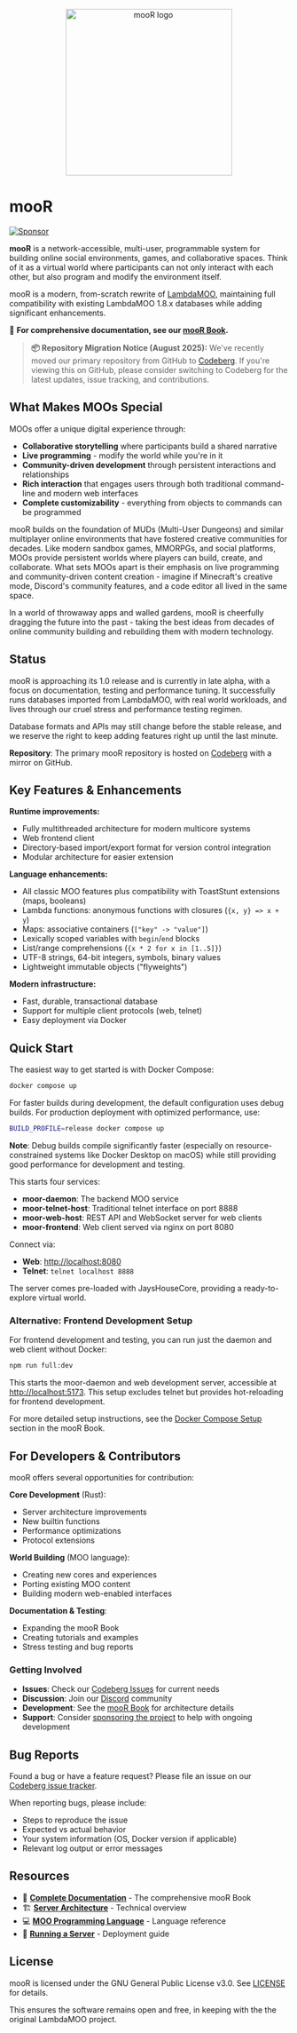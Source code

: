 <p align="center"><img src="./doc/porcupine-building.jpg" alt="mooR logo" width="300"/></p>

# mooR

[![Sponsor](https://img.shields.io/badge/Sponsor-%E2%9D%A4-pink)](https://github.com/sponsors/rdaum)

**mooR** is a network-accessible, multi-user, programmable system for building online social
environments, games, and collaborative spaces. Think of it as a virtual world where participants can
not only interact with each other, but also program and modify the environment itself.

mooR is a modern, from-scratch rewrite of [LambdaMOO](https://en.wikipedia.org/wiki/MOO),
maintaining full compatibility with existing LambdaMOO 1.8.x databases while adding significant
enhancements.

📖 **For comprehensive documentation, see our [mooR Book](https://rdaum.github.io/moor/).**

> **📦 Repository Migration Notice (August 2025):** We've recently moved our primary repository from
> GitHub to [Codeberg](https://codeberg.org/timbran/moor). If you're viewing this on GitHub, please
> consider switching to Codeberg for the latest updates, issue tracking, and contributions.

## What Makes MOOs Special

MOOs offer a unique digital experience through:

- **Collaborative storytelling** where participants build a shared narrative
- **Live programming** - modify the world while you're in it
- **Community-driven development** through persistent interactions and relationships
- **Rich interaction** that engages users through both traditional command-line and modern web
  interfaces
- **Complete customizability** - everything from objects to commands can be programmed

mooR builds on the foundation of MUDs (Multi-User Dungeons) and similar multiplayer online
environments that have fostered creative communities for decades. Like modern sandbox games,
MMORPGs, and social platforms, MOOs provide persistent worlds where players can build, create, and
collaborate. What sets MOOs apart is their emphasis on live programming and community-driven content
creation - imagine if Minecraft's creative mode, Discord's community features, and a code editor all
lived in the same space.

In a world of throwaway apps and walled gardens, mooR is cheerfully dragging the future into the
past - taking the best ideas from decades of online community building and rebuilding them with
modern technology.

## Status

mooR is approaching its 1.0 release and is currently in late alpha, with a focus on documentation,
testing and performance tuning. It successfully runs databases imported from LambdaMOO, with real
world workloads, and lives through our cruel stress and performance testing regimen.

Database formats and APIs may still change before the stable release, and we reserve the right to
keep adding features right up until the last minute.

**Repository**: The primary mooR repository is hosted on
[Codeberg](https://codeberg.org/timbran/moor) with a mirror on GitHub.

## Key Features & Enhancements

**Runtime improvements:**

- Fully multithreaded architecture for modern multicore systems
- Web frontend client
- Directory-based import/export format for version control integration
- Modular architecture for easier extension

**Language enhancements:**

- All classic MOO features plus compatibility with ToastStunt extensions (maps, booleans)
- Lambda functions: anonymous functions with closures (`{x, y} => x + y`)
- Maps: associative containers (`["key" -> "value"]`)
- Lexically scoped variables with `begin`/`end` blocks
- List/range comprehensions (`{x * 2 for x in [1..5]}`)
- UTF-8 strings, 64-bit integers, symbols, binary values
- Lightweight immutable objects ("flyweights")

**Modern infrastructure:**

- Fast, durable, transactional database
- Support for multiple client protocols (web, telnet)
- Easy deployment via Docker

## Quick Start

The easiest way to get started is with Docker Compose:

```bash
docker compose up
```

For faster builds during development, the default configuration uses debug builds. For production
deployment with optimized performance, use:

```bash
BUILD_PROFILE=release docker compose up
```

**Note**: Debug builds compile significantly faster (especially on resource-constrained systems like
Docker Desktop on macOS) while still providing good performance for development and testing.

This starts four services:

- **moor-daemon**: The backend MOO service
- **moor-telnet-host**: Traditional telnet interface on port 8888
- **moor-web-host**: REST API and WebSocket server for web clients
- **moor-frontend**: Web client served via nginx on port 8080

Connect via:

- **Web**: [http://localhost:8080](http://localhost:8080)
- **Telnet**: `telnet localhost 8888`

The server comes pre-loaded with JaysHouseCore, providing a ready-to-explore virtual world.

### Alternative: Frontend Development Setup

For frontend development and testing, you can run just the daemon and web client without Docker:

```bash
npm run full:dev
```

This starts the moor-daemon and web development server, accessible at
[http://localhost:5173](http://localhost:5173). This setup excludes telnet but provides
hot-reloading for frontend development.

For more detailed setup instructions, see the
[Docker Compose Setup](https://rdaum.github.io/moor/the-system/docker-compose-setup.html) section in
the mooR Book.

## For Developers & Contributors

mooR offers several opportunities for contribution:

**Core Development** (Rust):

- Server architecture improvements
- New builtin functions
- Performance optimizations
- Protocol extensions

**World Building** (MOO language):

- Creating new cores and experiences
- Porting existing MOO content
- Building modern web-enabled interfaces

**Documentation & Testing**:

- Expanding the mooR Book
- Creating tutorials and examples
- Stress testing and bug reports

### Getting Involved

- **Issues**: Check our [Codeberg Issues](https://codeberg.org/timbran/moor/issues) for current
  needs
- **Discussion**: Join our [Discord](https://discord.gg/Ec94y5983z) community
- **Development**: See the [mooR Book](https://rdaum.github.io/moor/) for architecture details
- **Support**: Consider [sponsoring the project](https://github.com/sponsors/rdaum) to help with
  ongoing development

## Bug Reports

Found a bug or have a feature request? Please file an issue on our
[Codeberg issue tracker](https://codeberg.org/timbran/moor/issues).

When reporting bugs, please include:

- Steps to reproduce the issue
- Expected vs actual behavior
- Your system information (OS, Docker version if applicable)
- Relevant log output or error messages

## Resources

- 📖 **[Complete Documentation](https://rdaum.github.io/moor/)** - The comprehensive mooR Book
- 🏗️ **[Server Architecture](https://rdaum.github.io/moor/moor-architecture.html)** - Technical
  overview
- 💻
  **[MOO Programming Language](https://rdaum.github.io/moor/the-moo-programming-language.html)** -
  Language reference
- 🚀 **[Running a Server](https://rdaum.github.io/moor/the-system/running-the-server.html)** -
  Deployment guide

## License

mooR is licensed under the GNU General Public License v3.0. See [LICENSE](./LICENSE) for details.

This ensures the software remains open and free, in keeping with the the original LambdaMOO project.
